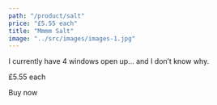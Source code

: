 ```yaml
---
path: "/product/salt"
price: "£5.55 each"
title: "Mmmm Salt"
image: "../src/images/images-1.jpg"
---
```


I currently have 4 windows open up… and I don’t know why.

£5.55 each

Buy now